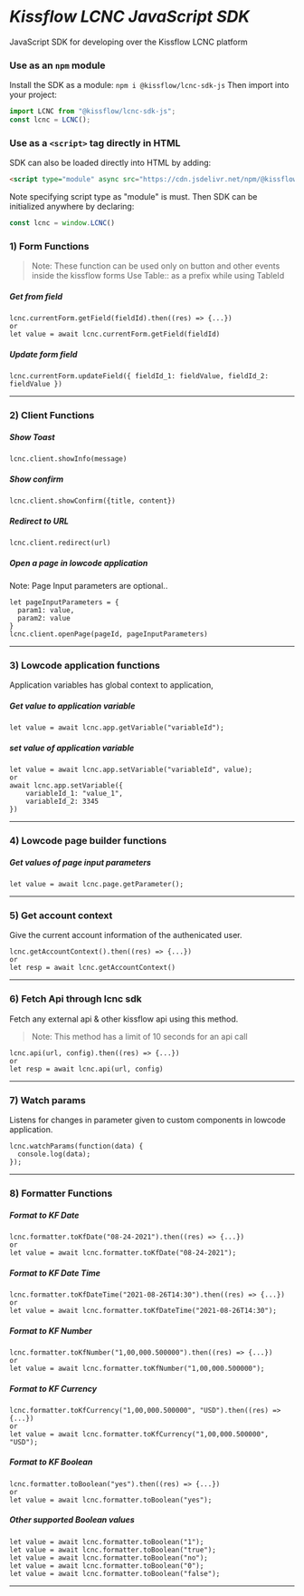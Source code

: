 # _Kissflow LCNC JavaScript SDK_
JavaScript SDK for developing over the Kissflow LCNC platform

### Use as an `npm` module
Install the SDK as a module:
`npm i @kissflow/lcnc-sdk-js`
Then import into your project:
```js
import LCNC from "@kissflow/lcnc-sdk-js";
const lcnc = LCNC();
```

### Use as a `<script>` tag directly in HTML
SDK can also be loaded directly into HTML by adding:
```html
<script type="module" async src="https://cdn.jsdelivr.net/npm/@kissflow/lcnc-sdk-js@1/dist/lcnc.sdk.min.js"></script>
```
Note specifying script type as "module" is must.
Then SDK can be initialized anywhere by declaring:

```js
const lcnc = window.LCNC()
```

### 1) Form Functions
> Note: These function can be used only on button and other events inside the kissflow forms
> Use Table:: as a prefix while using TableId
##### Get from field
```
lcnc.currentForm.getField(fieldId).then((res) => {...})
or  
let value = await lcnc.currentForm.getField(fieldId)
```
##### Update form field
```
lcnc.currentForm.updateField({ fieldId_1: fieldValue, fieldId_2: fieldValue })
```
------------------------------
### 2) Client Functions
##### Show Toast
```
lcnc.client.showInfo(message)
```
##### Show confirm
```
lcnc.client.showConfirm({title, content})
```
##### Redirect to URL
```
lcnc.client.redirect(url)
```
##### Open a page in lowcode application
Note: Page Input parameters are optional..
```
let pageInputParameters = {
  param1: value,
  param2: value
}
lcnc.client.openPage(pageId, pageInputParameters)
```
------------------------------

### 3) Lowcode application functions
Application variables has global context to application, 
##### Get value to application variable
```
let value = await lcnc.app.getVariable("variableId");
```
##### set value of application variable
```
let value = await lcnc.app.setVariable("variableId", value);
or
await lcnc.app.setVariable({
    variableId_1: "value_1",
    variableId_2: 3345
})
```
------------------------------
### 4) Lowcode page builder functions
##### Get values of page input parameters
```
let value = await lcnc.page.getParameter();
```
------------------------------

### 5) Get account context
Give the current account information of the authenicated user.
```
lcnc.getAccountContext().then((res) => {...})
or
let resp = await lcnc.getAccountContext()
```
------------------------------

### 6) Fetch Api through lcnc sdk
Fetch any external api & other kissflow api using this method.
> Note: This method has a limit of 10 seconds for an api call
```
lcnc.api(url, config).then((res) => {...})
or
let resp = await lcnc.api(url, config)
```
------------------------------

### 7) Watch params
Listens for changes in parameter given to custom components in lowcode application.
```
lcnc.watchParams(function(data) {
  console.log(data);
});
```
------------------------------

### 8) Formatter Functions
##### Format to KF Date
```
lcnc.formatter.toKfDate("08-24-2021").then((res) => {...})
or  
let value = await lcnc.formatter.toKfDate("08-24-2021");
```
##### Format to KF Date Time
```
lcnc.formatter.toKfDateTime("2021-08-26T14:30").then((res) => {...})
or  
let value = await lcnc.formatter.toKfDateTime("2021-08-26T14:30");
```
##### Format to KF Number
```
lcnc.formatter.toKfNumber("1,00,000.500000").then((res) => {...})
or  
let value = await lcnc.formatter.toKfNumber("1,00,000.500000");
```
##### Format to KF Currency
```
lcnc.formatter.toKfCurrency("1,00,000.500000", "USD").then((res) => {...})
or  
let value = await lcnc.formatter.toKfCurrency("1,00,000.500000", "USD");
```
##### Format to KF Boolean
```
lcnc.formatter.toBoolean("yes").then((res) => {...})
or  
let value = await lcnc.formatter.toBoolean("yes");
```
##### Other supported Boolean values
```
let value = await lcnc.formatter.toBoolean("1");
let value = await lcnc.formatter.toBoolean("true");
let value = await lcnc.formatter.toBoolean("no");
let value = await lcnc.formatter.toBoolean("0");
let value = await lcnc.formatter.toBoolean("false");
```
------------------------------
